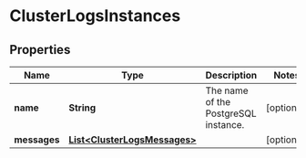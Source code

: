 

# ClusterLogsInstances

## Properties

| Name | Type | Description | Notes |
| ------------ | ------------- | ------------- | ------------- |
| **name** | **String** | The name of the PostgreSQL instance. |  [optional] |
| **messages** | [**List&lt;ClusterLogsMessages&gt;**](ClusterLogsMessages.md) |  |  [optional] |


